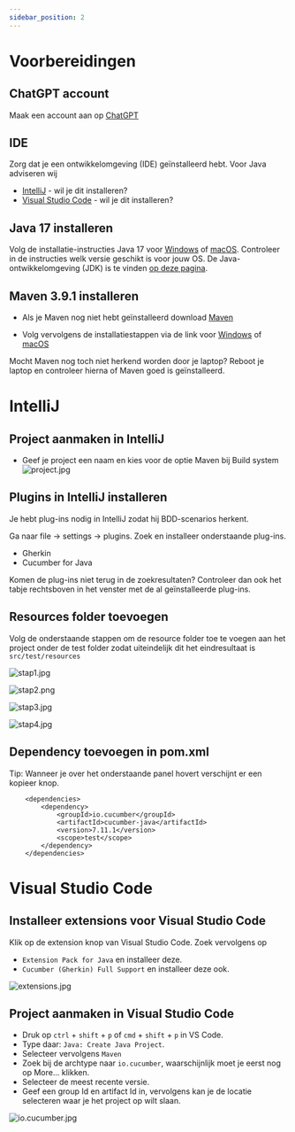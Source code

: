 ```yaml
---
sidebar_position: 2
---
```


# Voorbereidingen

## ChatGPT account
Maak een account aan op [ChatGPT](https://chat.openai.com/)

## IDE
Zorg dat je een ontwikkelomgeving (IDE) geïnstalleerd hebt. Voor Java adviseren wij 
- [IntelliJ](https://www.jetbrains.com/idea/) - wil je dit installeren?
- [Visual Studio Code](https://code.visualstudio.com/Download) - wil je dit installeren? 

## Java 17 installeren
Volg de installatie-instructies Java 17 voor [Windows](https://java.tutorials24x7.com/blog/how-to-install-java-17-on-windows) of [macOS](https://www.codejava.net/java-se/install-oracle-jdk-17-on-macos). Controleer in de instructies welk versie geschikt is voor jouw OS. De Java-ontwikkelomgeving (JDK) is te vinden [op deze pagina](https://www.oracle.com/java/technologies/javase/jdk17-archive-downloads.html).

##  Maven 3.9.1 installeren
- Als je Maven nog niet hebt geïnstalleerd download [Maven](https://dlcdn.apache.org/maven/maven-3/3.9.1/binaries/apache-maven-3.9.1-bin.zip)

- Volg vervolgens de installatiestappen via de link voor [Windows](https://phoenixnap.com/kb/install-maven-windows) of [macOS](https://www.digitalocean.com/community/tutorials/install-maven-mac-os)

Mocht Maven nog toch niet herkend worden door je laptop? Reboot je laptop en controleer hierna of Maven goed is geïnstalleerd.

# IntelliJ

##  Project aanmaken in IntelliJ
- Geef je project een naam en kies voor de optie Maven bij Build system
![project.jpg](project.jpg)

##  Plugins in IntelliJ installeren
Je hebt plug-ins nodig in IntelliJ zodat hij BDD-scenarios herkent.

Ga naar file → settings → plugins. Zoek en installeer onderstaande plug-ins.
- Gherkin
- Cucumber for Java

Komen de plug-ins niet terug in de zoekresultaten? Controleer dan ook het tabje rechtsboven in het venster met de al geïnstalleerde plug-ins.

## Resources folder toevoegen
Volg de onderstaande stappen om de resource folder toe te voegen aan het project onder de test folder zodat uiteindelijk dit het eindresultaat is ``` src/test/resources ```

![stap1.jpg](stap1.jpg)

![stap2.png](stap2.png)

![stap3.jpg](stap3.jpg)

![stap4.jpg](stap4.jpg)

##  Dependency toevoegen in pom.xml
Tip: Wanneer je over het onderstaande panel hovert verschijnt er een kopieer knop.
``` 
    <dependencies>
        <dependency>
            <groupId>io.cucumber</groupId>
            <artifactId>cucumber-java</artifactId>
            <version>7.11.1</version>
            <scope>test</scope>
        </dependency>
    </dependencies>
```

# Visual Studio Code

## Installeer extensions voor Visual Studio Code
Klik op de extension knop van Visual Studio Code. Zoek vervolgens op 
- `Extension Pack for Java` en installeer deze. 
- `Cucumber (Gherkin) Full Support` en installeer deze ook.

![extensions.jpg](extensions.jpg)

## Project aanmaken in Visual Studio Code
- Druk op `ctrl` + `shift` + `p` of `cmd` + `shift` + `p` in VS Code.
- Type daar: `Java: Create Java Project`.
- Selecteer vervolgens `Maven` 
- Zoek bij de archtype naar `io.cucumber`, waarschijnlijk moet je eerst nog op More... klikken.
- Selecteer de meest recente versie.
- Geef een group Id en artifact Id in, vervolgens kan je de locatie selecteren waar je het project op wilt slaan.

![io.cucumber.jpg](io.cucumber.jpg)

